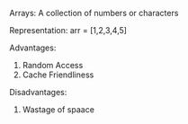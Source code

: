 Arrays: A collection of numbers or characters

Representation: arr = [1,2,3,4,5]

Advantages: 
1) Random Access
2) Cache Friendliness

Disadvantages:
1) Wastage of spaace


